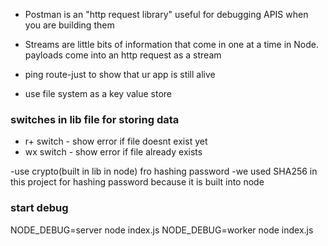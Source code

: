 
- Postman is an "http request library" useful for debugging APIS when you are building them

- Streams are little bits of information that come in one at a time in Node.
  payloads come into an http request as a stream

 - ping route-just to show that ur app is still alive

 - use file system as a key value store

### switches in lib file for storing data
 - r+ switch - show error if file doesnt exist yet
 - wx switch - show error if file already exists


 -use crypto(built in lib in node) fro hashing password 
 -we used SHA256 in this project for hashing password because it is built into node

### start debug
NODE_DEBUG=server node index.js
NODE_DEBUG=worker node index.js
